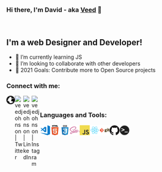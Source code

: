 ### Hi there, I'm David - aka [Veed][website] 👋

<br />

## I'm a web Designer and Developer!

- 🌱 I’m currently learning JS
- 👯 I’m looking to collaborate with other developers
- 🥅 2021 Goals: Contribute more to Open Source projects


### Connect with me:

[<img align="left" alt="veedjohnson.com" width="22px" src="https://raw.githubusercontent.com/iconic/open-iconic/master/svg/globe.svg" />][website]
[<img align="left" alt="veedjohnson | Twitter" width="22px" src="https://cdn.jsdelivr.net/npm/simple-icons@v3/icons/twitter.svg" />][twitter]
[<img align="left" alt="veedjohnson | LinkedIn" width="22px" src="https://cdn.jsdelivr.net/npm/simple-icons@v3/icons/linkedin.svg" />][linkedin]
[<img align="left" alt="veedjohnson | Instagram" width="22px" src="https://cdn.jsdelivr.net/npm/simple-icons@v3/icons/instagram.svg" />][instagram]

<br />

### Languages and Tools:

<img align="left" alt="Visual Studio Code" width="26px" src="https://raw.githubusercontent.com/github/explore/80688e429a7d4ef2fca1e82350fe8e3517d3494d/topics/visual-studio-code/visual-studio-code.png" />
<img align="left" alt="HTML5" width="26px" src="https://raw.githubusercontent.com/github/explore/80688e429a7d4ef2fca1e82350fe8e3517d3494d/topics/html/html.png" />
<img align="left" alt="CSS3" width="26px" src="https://raw.githubusercontent.com/github/explore/80688e429a7d4ef2fca1e82350fe8e3517d3494d/topics/css/css.png" />
<img align="left" alt="Sass" width="26px" src="https://raw.githubusercontent.com/github/explore/80688e429a7d4ef2fca1e82350fe8e3517d3494d/topics/sass/sass.png" />
<img align="left" alt="JavaScript" width="26px" src="https://raw.githubusercontent.com/github/explore/80688e429a7d4ef2fca1e82350fe8e3517d3494d/topics/javascript/javascript.png" />
<img align="left" alt="React" width="26px" src="https://raw.githubusercontent.com/github/explore/80688e429a7d4ef2fca1e82350fe8e3517d3494d/topics/react/react.png" />
<img align="left" alt="Git" width="26px" src="https://raw.githubusercontent.com/github/explore/80688e429a7d4ef2fca1e82350fe8e3517d3494d/topics/git/git.png" />
<img align="left" alt="GitHub" width="26px" src="https://raw.githubusercontent.com/github/explore/78df643247d429f6cc873026c0622819ad797942/topics/github/github.png" />
<img align="left" alt="Terminal" width="26px" src="https://raw.githubusercontent.com/github/explore/80688e429a7d4ef2fca1e82350fe8e3517d3494d/topics/terminal/terminal.png" />


[website]: https://veedjohnson.com
[twitter]: https://twitter.com/veedjohnson
[instagram]: https://instagram.com/veed.johnson
[linkedin]: https://linkedin.com/in/veedjohnson
